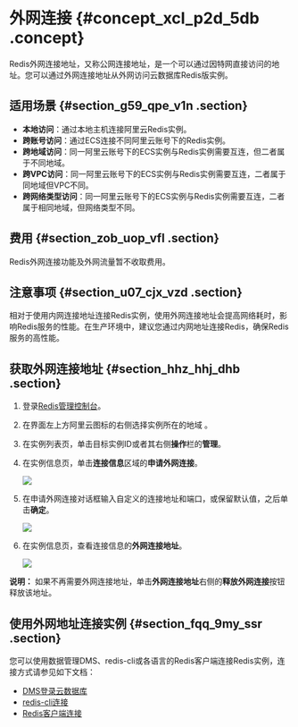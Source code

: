 # 外网连接 {#concept_xcl_p2d_5db .concept}

Redis外网连接地址，又称公网连接地址，是一个可以通过因特网直接访问的地址。您可以通过外网连接地址从外网访问云数据库Redis版实例。

## 适用场景 {#section_g59_qpe_v1n .section}

-   **本地访问**：通过本地主机连接阿里云Redis实例。
-   **跨账号访问**：通过ECS连接不同阿里云账号下的Redis实例。
-   **跨地域访问**：同一阿里云账号下的ECS实例与Redis实例需要互连，但二者属于不同地域。
-   **跨VPC访问**：同一阿里云账号下的ECS实例与Redis实例需要互连，二者属于同地域但VPC不同。
-   **跨网络类型访问**：同一阿里云账号下的ECS实例与Redis实例需要互连，二者属于相同地域，但网络类型不同。

## 费用 {#section_zob_uop_vfl .section}

Redis外网连接功能及外网流量暂不收取费用。

## 注意事项 {#section_u07_cjx_vzd .section}

相对于使用内网连接地址连接Redis实例，使用外网连接地址会提高网络耗时，影响Redis服务的性能。在生产环境中，建议您通过内网地址连接Redis，确保Redis服务的高性能。

## 获取外网连接地址 {#section_hhz_hhj_dhb .section}

1.  登录[Redis管理控制台](https://kvstore.console.aliyun.com/)。
2.  在界面左上方阿里云图标的右侧选择实例所在的地域 。
3.  在实例列表页，单击目标实例ID或者其右侧**操作**栏的**管理**。
4.  在实例信息页，单击**连接信息**区域的**申请外网连接**。

    ![](http://static-aliyun-doc.oss-cn-hangzhou.aliyuncs.com/assets/img/141285/156265324341043_zh-CN.png)

5.  在申请外网连接对话框输入自定义的连接地址和端口，或保留默认值，之后单击**确定**。

    ![](http://static-aliyun-doc.oss-cn-hangzhou.aliyuncs.com/assets/img/855894/156265324351044_zh-CN.png)

6.  在实例信息页，查看连接信息的**外网连接地址**。

    ![](http://static-aliyun-doc.oss-cn-hangzhou.aliyuncs.com/assets/img/855894/156265324351047_zh-CN.png)


**说明：** 如果不再需要外网连接地址，单击**外网连接地址**右侧的**释放外网连接**按钮释放该地址。

## 使用外网地址连接实例 {#section_fqq_9my_ssr .section}

您可以使用数据管理DMS、redis-cli或各语言的Redis客户端连接Redis实例，连接方式请参见如下文档：

-   [DMS登录云数据库](cn.zh-CN/快速入门/步骤3：连接实例/DMS登录云数据库.md#)
-   [redis-cli连接](cn.zh-CN/快速入门/步骤3：连接实例/redis-cli连接.md#)
-   [Redis客户端连接](cn.zh-CN/快速入门/步骤3：连接实例/Redis客户端连接.md#)

